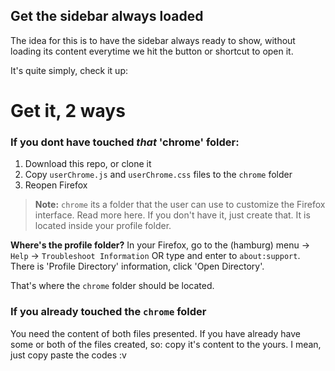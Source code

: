 ## Get the sidebar always loaded  
The idea for this is to have the sidebar always ready to show, without loading its content everytime we hit the button or shortcut to open it.


It's quite simply, check it up: 


# Get it, 2 ways
### If you dont have touched _that_ 'chrome' folder:
1. Download this repo, or clone it
2. Copy `userChrome.js` and `userChrome.css` files to the `chrome` folder
3. Reopen Firefox

> **Note:** `chrome` its a folder that the user can use to customize the Firefox interface. Read more here. If you don't have it, just create that. It is located inside your profile folder.

**Where's the profile folder?** 
In your Firefox, go to the (hamburg) menu → `Help` → `Troubleshoot Information` OR type and enter to `about:support`. There is 'Profile Directory' information, click 'Open Directory'.

That's where the `chrome` folder should be located.

### If you already touched the `chrome` folder
You need the content of both files presented. If you have already have some or both of the files created, so: copy it's content to the yours.
I mean, just copy paste the codes :v

